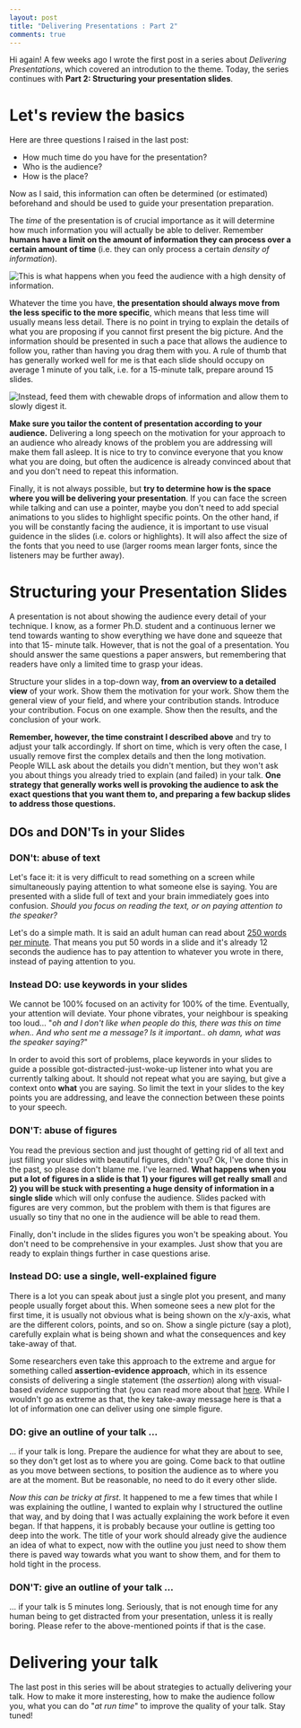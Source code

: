 ```yaml
---
layout: post
title: "Delivering Presentations : Part 2"
comments: true
---
```


Hi again! A few weeks ago I wrote the first post in a series about *Delivering Presentations*, which covered an introdution to the theme. Today, the series continues with **Part 2: Structuring your presentation slides**.

# Let's review the basics

Here are three questions I raised in the last post:
- How much time do you have for the presentation?
- Who is the audience?
- How is the place?

Now as I said, this information can often be determined (or estimated) beforehand and should be used to guide your presentation preparation.

The *time* of the presentation is of crucial importance as it will determine how much information you will actually be able to deliver.
Remember **humans have a limit on the amount of information they can process over a certain amount of time** (i.e. they can only process a certain *density of information*).

![This is what happens when you feed the audience with a high density of information.](https://media.giphy.com/media/B7ppUExX92PjW/giphy.gif)

Whatever the time you have, **the presentation should always move from the less specific to the more specific**, which means that less time will usually means less detail.
There is no point in trying to explain the details of what you are proposing if you cannot first present the big picture.
And the information should be presented in such a pace that allows the audience to follow you, rather than having you drag them with you.
A rule of thumb that has generally worked well for me is that each slide should occupy on average 1 minute of you talk, i.e. for a 15-minute talk, prepare around 15 slides.

![Instead, feed them with chewable drops of information and allow them to slowly digest it.](https://media.giphy.com/media/bDL3BsB4ViI2k/giphy.gif)

**Make sure you tailor the content of presentation according to your audience.**
Delivering a long speech on the motivation for your approach to an audience who already knows of the problem you are addressing will make them fall asleep.
It is nice to try to convince everyone that you know what you are doing, but often the audicence is already convinced about that and you don't need to repeat this information.

Finally, it is not always possible, but **try to determine how is the space where you will be delivering your presentation**.
If you can face the screen while talking and can use a pointer, maybe you don't need to add special animations to you slides to highlight specific points.
On the other hand, if you will be constantly facing the audience, it is important to use visual guidence in the slides (i.e. colors or highlights).
It will also affect the size of the fonts that you need to use (larger rooms mean larger fonts, since the listeners may be further away).

# Structuring your Presentation Slides

A presentation is not about showing the audience every detail of your technique.
I know, as a former Ph.D. student and a continuous lerner we tend towards wanting to show everything we have done and squeeze that into that 15- minute talk. 
However, that is not the goal of a presentation. 
You should answer the same questions a paper answers, but remembering that readers have only a limited time to grasp your ideas.

Structure your slides in a top-down way, **from an overview to a detailed view** of your work. Show them the motivation for your work. Show them the general view of your field, and where your contribution stands. Introduce your contribution. Focus on one example. Show then the results, and the conclusion of your work. 

**Remember, however, the time constraint I described above** and try to adjust your talk accordingly. 
If short on time, which is very often the case, I usually remove first the complex details and then the long motivation.
People WILL ask about the details you didn't mention, but they won't ask you about things you already tried to explain (and failed) in your talk. 
**One strategy that generally works well is provoking the audience to ask the exact questions that you want them to, and preparing a few backup slides to address those questions.**

## DOs and DON'Ts in your Slides

### DON't: abuse of text

Let's face it: it is very difficult to read something on a screen while simultaneously paying attention to what someone else is saying. You are presented with a slide full of text and your brain immediately goes into confusion. *Should you focus on reading the text, or on paying attention to the speaker?*

Let's do a simple math. It is said an adult human can read about [250 words per minute](https://www.healthguidance.org/entry/13263/1/What-Is-the-Average-Reading-Speed-and-the-Best-Rate-of-Reading.html).
That means you put 50 words in a slide and it's already 12 seconds the audience has to pay attention to whatever you wrote in there, instead of paying attention to you.

### Instead DO: use keywords in your slides

We cannot be 100% focused on an activity for 100% of the time. 
Eventually, your attention will deviate. 
Your phone vibrates, your neighbour is speaking too loud... "*oh and I don't like when people do this, there was this on time when.. And who sent me a message?
Is it important.. oh damn, what was the speaker saying?*"

In order to avoid this sort of problems, place keywords in your slides to guide a possible got-distracted-just-woke-up listener into what you are currently talking about. It should not repeat what you are saying, but give a context onto **what** you are saying.
So limit the text in your slides to the key points you are addressing, and leave the connection between these points to your speech.

### DON'T: abuse of figures

You read the previous section and just thought of getting rid of all text and just filling your slides with beautiful figures, didn't you? 
Ok, I've done this in the past, so please don't blame me. I've learned. 
**What happens when you put a lot of figures in a slide is that 1) your figures will get really small** and **2) you will be stuck with presenting a huge density of information in a single slide** which will only confuse the audience. Slides packed with figures are very common, but the problem with them is that figures are usually so tiny that no one in the audience will be able to read them. 

Finally, don't include in the slides figures you won't be speaking about.
You don't need to be comprehensive in your examples. 
Just show that you are ready to explain things further in case questions arise.

### Instead DO: use a single, well-explained figure

There is a lot you can speak about just a single plot you present, and many people usually forget about this.
When someone sees a new plot for the first time, it is usually not obvious what is being shown on the x/y-axis, what are the different colors, points, and so on.
Show a single picture (say a plot), carefully explain what is being shown and what the consequences and key take-away of that. 

Some researchers even take this approach to the extreme and argue for something called **assertion-evidence approach**, which in its essence consists of delivering a single statement (the *assertion*) along with visual-based *evidence* supporting that (you can read more about that [here](https://www.assertion-evidence.com/). 
While I wouldn't go as extreme as that, the key take-away message here is that a lot of information one can deliver using one simple figure.

### DO: give an outline of your talk ...
... if your talk is long. Prepare the audience for what they are about to see, so they don't get lost as to where you are going. Come back to that outline as you move between sections, to position the audience as to where you are at the moment. But be reasonable, no need to do it every other slide.

*Now this can be tricky at first*. It happened to me a few times that while I was explaining the outline, I wanted to explain why I structured the outline that way, and by doing that I was actually explaining the work before it even began. If that happens, it is probably because your outline is getting too deep into the work. The title of your work should already give the audience an idea of what to expect, now with the outline you just need to show them there is paved way towards what you want to show them, and for them to hold tight in the process.

### DON'T: give an outline of your talk ...

... if your talk is 5 minutes long. Seriously, that is not enough time for any human being to get distracted from your presentation, unless it is really boring.
Please refer to the above-mentioned points if that is the case.

# Delivering your talk

The last post in this series will be about strategies to actually delivering your talk. How to make it more insteresting, how to make the audience follow you, what you can do "*at run time*" to improve the quality of your talk. Stay tuned!
